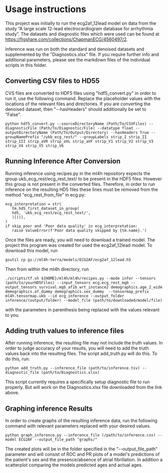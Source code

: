 <h1>Usage instructions </h1>

This project was initially to run the ecg2af_12lead model on data from the study  “A large scale 12-lead electrocardiogram database for arrhythmia study”. The datasets and diagnostic files which were used can be found at <https://figshare.com/collections/ChapmanECG/4560497/2>.

Inference was run on both the standard and denoised datasets and supplemented by the "Diagnostics.xlsx" file. If you require further info and additional parameters, please see the markdown files of the individual scripts in this folder.




<h2>Converting CSV files to HD55</h2>
CVS files are converted to HDF5 files using "hdf5_convert.py" in order to run it, use the following command. Replace the placeholder values with the locations of the relevant files and directories. If you are converting the denoised dataset, then "--hasHeaders" should additionally be set to "False".

```
python hdf5_convert.py --sourceDirectoryName (Path/To/CSVFiles) --diagnosticFile (Path/To/Diagnostic/File) --datatype float --outputDirectoryName (Path/To/Output/Directory) --hasHeaders True --groupNamePrefix "/ukb_ecg_rest/" --groupLabels strip_I strip_II strip_III strip_aVR strip_aVL strip_aVF strip_V1 strip_V2 strip_V3 strip_V4 strip_V5 strip_V6
```


<h2>Running Inference After Conversion</h2>
Running inference using recipes.py in the ml4h repository expects the group ukb_ecg_rest/ecg_rest_text/ to be present in the HDF5 files. However this group is not present in the converted files. Therefore, in order to run inference on the resulting HD5 files these lines must be removed from the method "ecg_rest_from_file" in ecg.py:

```
ecg_interpretation = str(
   tm.hd5_first_dataset_in_group(
   hd5, 'ukb_ecg_rest/ecg_rest_text/',
   )[()],
)
if skip_poor and 'Poor data quality' in ecg_interpretation:
   raise ValueError(f'Poor data quality skipped by {tm.name}.')
```

<!--I would like to get this group added to the code instead if at all possible.-->


Once the files are ready, you will need to download a trained model. The project this program was created for used the ecg2af_12lead model. To download this model, run
```
gsutil cp gs://ml4h-terra/models/ECG2AF/ecg2af_12lead.h5
```


Then from within the ml4h directory, run
```
./scripts/tf.sh ${HOME}/ml4h/ml4h/recipes.py --mode infer --tensors (path/to/yourHD5Files) --input_tensors ecg.ecg_rest_mgb --output_tensors survival.mgb_afib_wrt_instance2 demographics.age_2_wide demographics.af_dummy demographics.sex_dummy  --tensormap_prefix ml4h.tensormap.ukb --id ecg_inference --output_folder inference/(output/folder) --model_file (path/to/downloaded/model/file)
```
with the parameters in parenthesis being replaced with the values relevant to you.


<h2>Adding truth values to inference files</h2>
After running inference, the resulting file may not include the truth values. In order to judge accuracy of your results, you will need to add the truth values back into the resulting files. The script add_truth.py will do this. To do this,  run:

```
python add_truth.py --inference_file (path/to/inference.tsv) --diagnostic_file (path/to/Diagnostics.xlsx)
```
This script currently requires a specifically setup diagnostic file to run properly. But will work on the Diagnostics.xlsx file downloaded from the link above.


<h2>Graphing inference Results</h2>
In order to create graphs of the resulting inference data, run the following command with relevant parameters replaced with your desired values.

```
python graph_inference.py --inference_file (/path/to/inference.csv) --model ECG2AF --output_file_path "graphs/"
```


The created plots will be in the folder specified in the "--output_file_path" parameter and will consist of ROC and PR plots of a model's predictions of the patient's sex and the presence/absence of atrial fibrillation. In addition a scatterplot comparing the models predicted ages and actual ages.